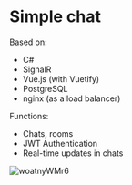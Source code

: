 # Simple chat
Based on:
- C#
- SignalR
- Vue.js (with Vuetify)
- PostgreSQL
- nginx (as a load balancer)

Functions:
- Chats, rooms
- JWT Authentication
- Real-time updates in chats

![woatnyWMr6](https://user-images.githubusercontent.com/31632112/170188324-545d8738-3e28-49da-863f-f85b3860181b.gif)
